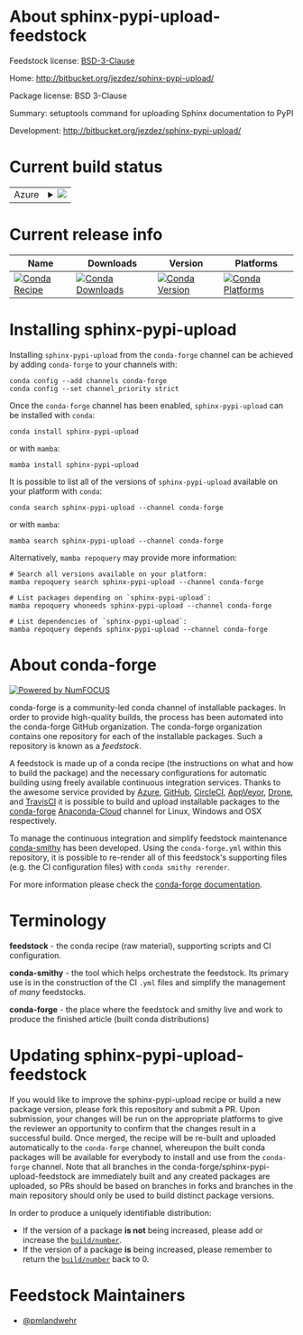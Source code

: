 About sphinx-pypi-upload-feedstock
==================================

Feedstock license: [BSD-3-Clause](https://github.com/conda-forge/sphinx-pypi-upload-feedstock/blob/main/LICENSE.txt)

Home: http://bitbucket.org/jezdez/sphinx-pypi-upload/

Package license: BSD 3-Clause

Summary: setuptools command for uploading Sphinx documentation to PyPI

Development: http://bitbucket.org/jezdez/sphinx-pypi-upload/

Current build status
====================


<table>
    
  <tr>
    <td>Azure</td>
    <td>
      <details>
        <summary>
          <a href="https://dev.azure.com/conda-forge/feedstock-builds/_build/latest?definitionId=1952&branchName=main">
            <img src="https://dev.azure.com/conda-forge/feedstock-builds/_apis/build/status/sphinx-pypi-upload-feedstock?branchName=main">
          </a>
        </summary>
        <table>
          <thead><tr><th>Variant</th><th>Status</th></tr></thead>
          <tbody><tr>
              <td>linux_64_python3.10.____cpython</td>
              <td>
                <a href="https://dev.azure.com/conda-forge/feedstock-builds/_build/latest?definitionId=1952&branchName=main">
                  <img src="https://dev.azure.com/conda-forge/feedstock-builds/_apis/build/status/sphinx-pypi-upload-feedstock?branchName=main&jobName=linux&configuration=linux%20linux_64_python3.10.____cpython" alt="variant">
                </a>
              </td>
            </tr><tr>
              <td>linux_64_python3.11.____cpython</td>
              <td>
                <a href="https://dev.azure.com/conda-forge/feedstock-builds/_build/latest?definitionId=1952&branchName=main">
                  <img src="https://dev.azure.com/conda-forge/feedstock-builds/_apis/build/status/sphinx-pypi-upload-feedstock?branchName=main&jobName=linux&configuration=linux%20linux_64_python3.11.____cpython" alt="variant">
                </a>
              </td>
            </tr><tr>
              <td>osx_64_python3.10.____cpython</td>
              <td>
                <a href="https://dev.azure.com/conda-forge/feedstock-builds/_build/latest?definitionId=1952&branchName=main">
                  <img src="https://dev.azure.com/conda-forge/feedstock-builds/_apis/build/status/sphinx-pypi-upload-feedstock?branchName=main&jobName=osx&configuration=osx%20osx_64_python3.10.____cpython" alt="variant">
                </a>
              </td>
            </tr><tr>
              <td>osx_64_python3.11.____cpython</td>
              <td>
                <a href="https://dev.azure.com/conda-forge/feedstock-builds/_build/latest?definitionId=1952&branchName=main">
                  <img src="https://dev.azure.com/conda-forge/feedstock-builds/_apis/build/status/sphinx-pypi-upload-feedstock?branchName=main&jobName=osx&configuration=osx%20osx_64_python3.11.____cpython" alt="variant">
                </a>
              </td>
            </tr><tr>
              <td>win_64_python3.10.____cpython</td>
              <td>
                <a href="https://dev.azure.com/conda-forge/feedstock-builds/_build/latest?definitionId=1952&branchName=main">
                  <img src="https://dev.azure.com/conda-forge/feedstock-builds/_apis/build/status/sphinx-pypi-upload-feedstock?branchName=main&jobName=win&configuration=win%20win_64_python3.10.____cpython" alt="variant">
                </a>
              </td>
            </tr><tr>
              <td>win_64_python3.11.____cpython</td>
              <td>
                <a href="https://dev.azure.com/conda-forge/feedstock-builds/_build/latest?definitionId=1952&branchName=main">
                  <img src="https://dev.azure.com/conda-forge/feedstock-builds/_apis/build/status/sphinx-pypi-upload-feedstock?branchName=main&jobName=win&configuration=win%20win_64_python3.11.____cpython" alt="variant">
                </a>
              </td>
            </tr>
          </tbody>
        </table>
      </details>
    </td>
  </tr>
</table>

Current release info
====================

| Name | Downloads | Version | Platforms |
| --- | --- | --- | --- |
| [![Conda Recipe](https://img.shields.io/badge/recipe-sphinx--pypi--upload-green.svg)](https://anaconda.org/conda-forge/sphinx-pypi-upload) | [![Conda Downloads](https://img.shields.io/conda/dn/conda-forge/sphinx-pypi-upload.svg)](https://anaconda.org/conda-forge/sphinx-pypi-upload) | [![Conda Version](https://img.shields.io/conda/vn/conda-forge/sphinx-pypi-upload.svg)](https://anaconda.org/conda-forge/sphinx-pypi-upload) | [![Conda Platforms](https://img.shields.io/conda/pn/conda-forge/sphinx-pypi-upload.svg)](https://anaconda.org/conda-forge/sphinx-pypi-upload) |

Installing sphinx-pypi-upload
=============================

Installing `sphinx-pypi-upload` from the `conda-forge` channel can be achieved by adding `conda-forge` to your channels with:

```
conda config --add channels conda-forge
conda config --set channel_priority strict
```

Once the `conda-forge` channel has been enabled, `sphinx-pypi-upload` can be installed with `conda`:

```
conda install sphinx-pypi-upload
```

or with `mamba`:

```
mamba install sphinx-pypi-upload
```

It is possible to list all of the versions of `sphinx-pypi-upload` available on your platform with `conda`:

```
conda search sphinx-pypi-upload --channel conda-forge
```

or with `mamba`:

```
mamba search sphinx-pypi-upload --channel conda-forge
```

Alternatively, `mamba repoquery` may provide more information:

```
# Search all versions available on your platform:
mamba repoquery search sphinx-pypi-upload --channel conda-forge

# List packages depending on `sphinx-pypi-upload`:
mamba repoquery whoneeds sphinx-pypi-upload --channel conda-forge

# List dependencies of `sphinx-pypi-upload`:
mamba repoquery depends sphinx-pypi-upload --channel conda-forge
```


About conda-forge
=================

[![Powered by
NumFOCUS](https://img.shields.io/badge/powered%20by-NumFOCUS-orange.svg?style=flat&colorA=E1523D&colorB=007D8A)](https://numfocus.org)

conda-forge is a community-led conda channel of installable packages.
In order to provide high-quality builds, the process has been automated into the
conda-forge GitHub organization. The conda-forge organization contains one repository
for each of the installable packages. Such a repository is known as a *feedstock*.

A feedstock is made up of a conda recipe (the instructions on what and how to build
the package) and the necessary configurations for automatic building using freely
available continuous integration services. Thanks to the awesome service provided by
[Azure](https://azure.microsoft.com/en-us/services/devops/), [GitHub](https://github.com/),
[CircleCI](https://circleci.com/), [AppVeyor](https://www.appveyor.com/),
[Drone](https://cloud.drone.io/welcome), and [TravisCI](https://travis-ci.com/)
it is possible to build and upload installable packages to the
[conda-forge](https://anaconda.org/conda-forge) [Anaconda-Cloud](https://anaconda.org/)
channel for Linux, Windows and OSX respectively.

To manage the continuous integration and simplify feedstock maintenance
[conda-smithy](https://github.com/conda-forge/conda-smithy) has been developed.
Using the ``conda-forge.yml`` within this repository, it is possible to re-render all of
this feedstock's supporting files (e.g. the CI configuration files) with ``conda smithy rerender``.

For more information please check the [conda-forge documentation](https://conda-forge.org/docs/).

Terminology
===========

**feedstock** - the conda recipe (raw material), supporting scripts and CI configuration.

**conda-smithy** - the tool which helps orchestrate the feedstock.
                   Its primary use is in the construction of the CI ``.yml`` files
                   and simplify the management of *many* feedstocks.

**conda-forge** - the place where the feedstock and smithy live and work to
                  produce the finished article (built conda distributions)


Updating sphinx-pypi-upload-feedstock
=====================================

If you would like to improve the sphinx-pypi-upload recipe or build a new
package version, please fork this repository and submit a PR. Upon submission,
your changes will be run on the appropriate platforms to give the reviewer an
opportunity to confirm that the changes result in a successful build. Once
merged, the recipe will be re-built and uploaded automatically to the
`conda-forge` channel, whereupon the built conda packages will be available for
everybody to install and use from the `conda-forge` channel.
Note that all branches in the conda-forge/sphinx-pypi-upload-feedstock are
immediately built and any created packages are uploaded, so PRs should be based
on branches in forks and branches in the main repository should only be used to
build distinct package versions.

In order to produce a uniquely identifiable distribution:
 * If the version of a package **is not** being increased, please add or increase
   the [``build/number``](https://docs.conda.io/projects/conda-build/en/latest/resources/define-metadata.html#build-number-and-string).
 * If the version of a package **is** being increased, please remember to return
   the [``build/number``](https://docs.conda.io/projects/conda-build/en/latest/resources/define-metadata.html#build-number-and-string)
   back to 0.

Feedstock Maintainers
=====================

* [@pmlandwehr](https://github.com/pmlandwehr/)

